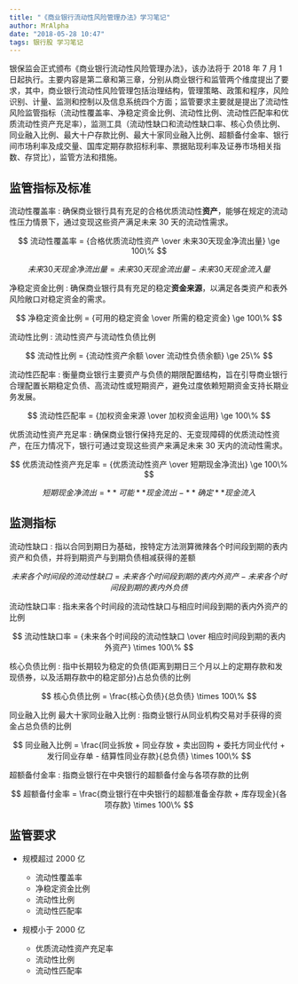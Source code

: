 ```yaml
---
title: "《商业银行流动性风险管理办法》学习笔记"
author: MrAlpha
date: "2018-05-28 10:47"
tags: 银行股 学习笔记
---
```


银保监会正式颁布《商业银行流动性风险管理办法》，该办法将于 2018 年 7 月 1 日起执行。主要内容是第二章和第三章，分别从商业银行和监管两个维度提出了要求，其中，商业银行流动性风险管理包括治理结构，管理策略、政策和程序，风险识别、计量、监测和控制以及信息系统四个方面；监管要求主要就是提出了流动性风险监管指标（流动性覆盖率、净稳定资金比例、流动性比例、流动性匹配率和优质流动性资产充足率），监测工具（流动性缺口和流动性缺口率、核心负债比例、同业融入比例、最大十户存款比例、最大十家同业融入比例、超额备付金率、银行间市场利率及成交量、国库定期存款招标利率、票据贴现利率及证券市场相关指数、存贷比），监管方法和措施。

## 监管指标及标准

流动性覆盖率
: 确保商业银行具有充足的合格优质流动性**资产**，能够在规定的流动性压力情景下，通过变现这些资产满足未来 30 天的流动性需求。

$$ 流动性覆盖率 = {合格优质流动性资产 \over 未来30天现金净流出量} \ge 100\% $$

$$ 未来30天现金净流出量 = 未来30天现金流出量 - 未来30天现金流入量 $$

净稳定资金比例
: 确保商业银行具有充足的稳定**资金来源**，以满足各类资产和表外风险敞口对稳定资金的需求。

$$ 净稳定资金比例 = {可用的稳定资金 \over 所需的稳定资金} \ge 100\% $$

流动性比例
: 流动性资产与流动性负债比例

$$ 流动性比例 = {流动性资产余额 \over 流动性负债余额} \ge 25\% $$

流动性匹配率
: 衡量商业银行主要资产与负债的期限配置结构，旨在引导商业银行合理配置长期稳定负债、高流动性或短期资产，避免过度依赖短期资金支持长期业务发展。

$$ 流动性匹配率 = {加权资金来源 \over 加权资金运用} \ge 100\% $$

优质流动性资产充足率
: 确保商业银行保持充足的、无变现障碍的优质流动性资产，在压力情况下，银行可通过变现这些资产来满足未来 30 天内的流动性需求。

$$ 优质流动性资产充足率 = {优质流动性资产 \over 短期现金净流出} \ge 100\% $$

$$ 短期现金净流出 = **可能**现金流出 - **确定**现金流入 $$

## 监测指标

流动性缺口
: 指以合同到期日为基础，按特定方法测算微辣各个时间段到期的表内资产和负债，并将到期资产与到期负债相减获得的差额

$$ 未来各个时间段的流动性缺口 = 未来各个时间段到期的表内外资产 - 未来各个时间段到期的表内外负债 $$

流动性缺口率
: 指未来各个时间段的流动性缺口与相应时间段到期的表内外资产的比例

$$ 流动性缺口率 = {未来各个时间段的流动性缺口 \over 相应时间段到期的表内外资产} \times 100\% $$

核心负债比例
: 指中长期较为稳定的负债(距离到期日三个月以上的定期存款和发现债券，以及活期存款中的稳定部分)占总负债的比例

$$ 核心负债比例 = \frac{核心负债}{总负债} \times 100\% $$

同业融入比例
最大十家同业融入比例
: 指商业银行从同业机构交易对手获得的资金占总负债的比例

$$ 同业融入比例 = \frac{同业拆放 + 同业存放 + 卖出回购 + 委托方同业代付 + 发行同业存单 - 结算性同业存款}{总负债} \times 100\% $$

超额备付金率
: 指商业银行在中央银行的超额备付金与各项存款的比例

$$ 超额备付金率 = \frac{商业银行在中央银行的超额准备金存款 + 库存现金}{各项存款} \times 100\% $$

## 监管要求

- 规模超过 2000 亿

  + 流动性覆盖率
  + 净稳定资金比例
  + 流动性比例
  + 流动性匹配率

- 规模小于 2000 亿

  + 优质流动性资产充足率
  + 流动性比例
  + 流动性匹配率
